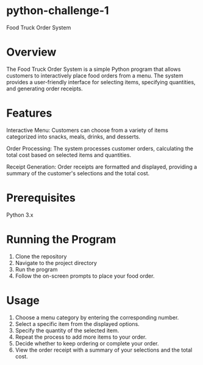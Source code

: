 # python-challenge-1

Food Truck Order System

# Overview
The Food Truck Order System is a simple Python program that allows customers to interactively place food orders from a menu. The system provides a user-friendly interface for selecting items, specifying quantities, and generating order receipts.

# Features
Interactive Menu: Customers can choose from a variety of items categorized into snacks, meals, drinks, and desserts.

Order Processing: The system processes customer orders, calculating the total cost based on selected items and quantities.

Receipt Generation: Order receipts are formatted and displayed, providing a summary of the customer's selections and the total cost.

# Prerequisites
Python 3.x

# Running the Program
1. Clone the repository
2. Navigate to the project directory
3. Run the program
4. Follow the on-screen prompts to place your food order.

# Usage
1. Choose a menu category by entering the corresponding number.
2. Select a specific item from the displayed options.
3. Specify the quantity of the selected item.
4. Repeat the process to add more items to your order.
5. Decide whether to keep ordering or complete your order.
6. View the order receipt with a summary of your selections and the total cost.
